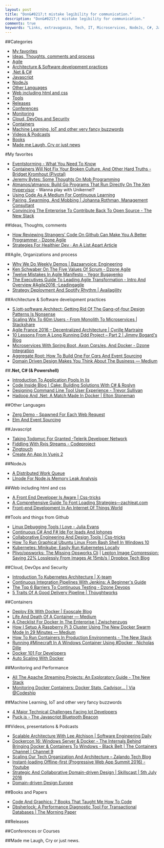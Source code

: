 ```yaml
---
layout: post
title: "Don&#8217;t mistake legibility for communication."
description: "Don&#8217;t mistake legibility for communication."
comments: true
keywords: "Links, extravaganza, Tech, IT, Microservices, NodeJs, C#, Javascript, Solution architecture"
---
```

##Categories
* [My favorites](#favorites)
* [Ideas, Thoughts, comments and process](#ideas)
* [Agile](#agile)
* [Architecture & Software development practices](#development)
* [.Net & C#](#net)
* [Javascript](#javascript)
* [NodeJs](#nodejs)
* [Other Languages](#polygloting)
* [Web including html and css](#web)
* [Tools](#tools)
* [Releases](#releases)
* [Conferences](#conferences)
* [Monitoring](#monitoring)
* [Cloud, DevOps and Security](#devops)
* [Containers](#containers)
* [Machine Learning, IoT and other very fancy buzzwords](#iot)
* [Videos & Podcasts](#videos)
* [Books](#books)
* [Made me Laugh, Cry or just news](#news)

#My favorites<a name="favorites"></a>
* [Eventstorming - What You Need To Know](http://danielwhittaker.me/2016/07/08/eventstorming-what-you-need-to-know/)
* [Containers Will Not Fix Your Broken Culture, And Other Hard Truths - Bridget Kromhout (Pivotal)](https://www.youtube.com/watch?v=lDGtkQR2sLM)
* [Jeremy Bytes: Some Thoughts On Mob Programming](http://jeremybytes.blogspot.dk/2016/07/some-thoughts-on-mob-programming.html)
* [Atmanos/atmanos: Build Go Programs That Run Directly On The Xen Hypervisor](https://github.com/atmanos/atmanos) - Wanna play with Unikernel?
* [Using Code As A Medium For Continuous Learning](https://spin.atomicobject.com/2016/07/12/learning-through-code/)
* [Pairing, Swarming, And Mobbing | Johanna Rothman, Management Consultant](http://www.jrothman.com/mpd/project-management/2016/07/pairing-swarming-and-mobbing/)
* [Convincing The Enterprise To Contribute Back To Open Source - The New Stack](http://thenewstack.io/open-source-contribution-key/)

##Ideas, Thoughts, comments <a name="ideas"></a>
* [How Reviewing Strangers’ Code On Github Can Make You A Better Programmer - Dzone Agile](https://dzone.com/articles/how-reviewing-strangers-code-on-github-can-make-yo)
* [Strategies For Healthier Dev · An A List Apart Article](http://alistapart.com/article/strategies-for-healthier-dev)

##Agile, Organizations and process<a name="agile"></a>
* [Why We Do Weekly Demos | Bazaarvoice: Engineering](http://blog.developer.bazaarvoice.com/2016/06/28/why-we-do-weekly-demos/)
* [Ken Schwaber On The Five Values Of Scrum - Dzone Agile](https://dzone.com/articles/ken-schwaber-on-the-five-values-of-scrum)
* [Twelve Mistakes In Agile Manifesto - Yegor Bugayenko](http://www.yegor256.com/2016/07/11/mistakes-in-agile-manifesto.html)
* [The Executives Guide To Leading Agile Transformation - Intro And Overview #Agile2016 -Leadingagile](http://www.leadingagile.com/2016/07/executives-guide-leading-agile-transformation-intro-overview-agile2016/)
* [Strategy Deployment And Spotify Rhythm | Availagility](http://availagility.co.uk/2016/07/11/strategy-deployment-and-spotify-rhythm/)

##Architecture & Software development practices <a name="development"></a>
* [S.lott-software Architect: Getting Rid Of The Gang-of-four Design Patterns Is Nonsense](http://slott-softwarearchitect.blogspot.dk/2016/07/getting-rid-of-gang-of-four-design.html)
* [Scaling Wix To 60m Users - From Monolith To Microservices | Stackshare](http://stackshare.io/wix/scaling-wix-to-60m-users-from-monolith-to-microservices)
* [Agile France 2016 – Decentralized Architecture | Cyrille Martraire](http://cyrille.martraire.com/2016/06/agile-france-2016-decentralized-architecture/)
* [10 Lessons From A Long Running Ddd Project – Part 2 | Jimmy Bogard's Blog](https://lostechies.com/jimmybogard/2016/06/20/10-lessons-from-a-long-running-ddd-project-part-2/)
* [Microservices With Spring Boot, Axon Cqrs/es, And Docker - Dzone Integration](https://dzone.com/articles/microservices-with-spring-boot-axon-cqrses-anddock)
* [Aggregate Root: How To Build One For Cqrs And Event Sourcing](http://danielwhittaker.me/2014/11/15/aggregate-root-cqrs-event-sourcing/)
* [Domain Driven Design Makes You Think About The Business — Medium](https://medium.com/@adambrodziak/domain-driven-design-makes-you-think-about-the-business-7d3b9957efe4#.bu2ajqj3c)

##**.Net, C# (& Powershell)**  <a name="net"></a>
* [Introduction To Application Pools In Iis](http://geekswithblogs.net/JeremyMorgan/archive/2016/07/09/introduction-to-application-pools-in-iis.aspx)
* [Code Inside Blog | Cake: Building Solutions With C# & Roslyn](http://blog.codeinside.eu/2016/07/09/cake-building-with-cake/)
* [Designing Command Line Tool User Experience - Trevor Sullivan](https://trevorsullivan.net/2016/07/11/designing-command-line-tools/)
* [Hadoop And .Net: A Match Made In Docker | Elton Stoneman](https://blog.sixeyed.com/hadoop-and-net-core-a-match-made-in-docker/)

##Other Languages  <a name="polygloting"></a>
* [Zerg Demo - Spawned For Each Web Request](http://zerg.erlangonxen.org/)
* [Elm And Event Sourcing](https://marcosh.github.io/post/2016/07/09/elm-event-sourcing.html)

##Javascript  <a name="javascript"></a>
* [Taking Todomvc For Granted -Telerik Developer Network](http://developer.telerik.com/featured/todomvc-implementations-numbed-us/)
* [Fiddling With Rxjs Streams - Codeproject](http://www.codeproject.com/Articles/1111679/Fiddling-with-RxJs-Streams)
* [Zingtouch](https://zingchart.github.io/zingtouch/)
* [Create An App In Vuejs 2](https://auth0.com/blog/2016/07/14/create-an-app-in-vuejs-2)

##NodeJs <a name="nodejs"></a>
* [A Distributed Work Queue](http://blog.yld.io/2016/07/12/a-distributed-work-queue/#.V4USf7iLSUk)
* [Llnode For Node.js Memory Leak Analysis](http://www.brendangregg.com/blog/2016-07-13/llnode-nodejs-memory-leak-analysis.html)

##Web including html and css  <a name="web"></a>
* [A Front End Developer Is Aware | Css-tricks](https://css-tricks.com/front-end-developer-aware/)
* [A Comprehensive Guide To Font Loading Strategies—zachleat.com](https://www.zachleat.com/web/comprehensive-webfonts/)
* [Front-end Development In An Internet Of Things World](https://www.sitepoint.com/the-future-of-the-web-in-an-internet-of-things-world/)

##Tools and things from Github <a name="tools"></a>
* [Linux Debugging Tools I Love - Julia Evans](http://jvns.ca/blog/2016/07/03/debugging-tools-i-love/)
* [Continuous C# And F# Ide For Ipads And Iphones](http://continuous.codes/)
* [Collaborative Engineering And Design Tools | Css-tricks](https://css-tricks.com/collaborative-engineering-design-tools/)
* [How To Run Graphical Ubuntu Linux From Bash Shell In Windows 10](http://thehackernews.com/2016/07/ubuntu-gui-windows-10.html?m=1)
* [Kubernetes: Minikube: Easily Run Kubernetes Locally](http://blog.kubernetes.io/2016/07/minikube-easily-run-kubernetes-locally.html)
* [Plivo/opsworks: The Missing Opsworks Cli](https://github.com/plivo/opsworks)
| [Lepton Image Compression: Saving 22% Losslessly From Images At 15mb/s | Dropbox Tech Blog](https://blogs.dropbox.com/tech/2016/07/lepton-image-compression-saving-22-losslessly-from-images-at-15mbs/)

##Cloud, DevOps and Security<a name="devops"></a>
* [Introduction To Kubernetes Architecture | X-team](http://x-team.com/2016/07/introduction-kubernetes-architecture/)
* [Continuous Integration Pipelines With Jenkins: A Beginner's Guide](http://techbeacon.com/beginners-guide-kick-starting-your-ci-pipeline-jenkins)
* [The Top 6 Barriers To Continuous Testing - Dzone Devops](https://dzone.com/articles/the-top-6-barriers-to-continuous-testing)
* [5 Traits Of A Good Delivery Pipeline | Thoughtworks](https://www.thoughtworks.com/insights/blog/5-traits-good-delivery-pipeline)

##Containers <a name="containers"></a>
* [Deploy Elk With Docker | Exoscale Blog](https://www.exoscale.ch/syslog/2016/07/11/elk-docker/)
* [Life And Death Of A Container — Medium](https://medium.com/@lherrera/life-and-death-of-a-container-146dfc62f808#.9iy62mkq2)
* [A Checklist For Docker In The Enterprise | Zwischenzugs](https://zwischenzugs.wordpress.com/2016/07/08/a-checklist-for-docker-in-the-enterprise/)
* [How I Setup A Raspberry Pi 3 Cluster Using The New Docker Swarm Mode In 29 Minutes — Medium](https://medium.com/@bossjones/how-i-setup-a-raspberry-pi-3-cluster-using-the-new-docker-swarm-mode-in-29-minutes-aa0e4f3b1768#.ttx9vxq48)
* [How To Run Containers In Production Environments - The New Stack](http://thenewstack.io/considerations-containers-production/)
* [Running #Minecraft In A Windows Container Using #Docker · Nicholas Dille](http://dille.name/blog/2016/06/21/running-minecraft-in-a-windows-container-using-docker/)
* [Docker 101 For Developers](https://auth0.com/blog/2016/07/12/docker-101-for-developers)
* [Auto Scaling With Docker](https://botleg.com/stories/auto-scaling-with-docker/)

##Monitoring and Performance <a name="monitoring"></a>
* [All The Apache Streaming Projects: An Exploratory Guide - The New Stack](http://thenewstack.io/apache-streaming-projects-exploratory-guide/)
* [Monitoring Docker Containers: Docker Stats, Cadvisor... | Via @Codeship](https://blog.codeship.com/monitoring-docker-containers/)

##Machine Learning, IoT and other very fancy buzzwords <a name="iot"></a>
* [4 Major Technical Challenges Facing Iot Developers](https://www.sitepoint.com/4-major-technical-challenges-facing-iot-developers/)
* [Puck.js - The Javascript Bluetooth Beacon](http://www.puck-js.com/)

##Videos, presentations & Podcasts <a name="videos"></a>
* [Scalable Architecture With Lee Atchison | Software Engineering Daily](http://softwareengineeringdaily.com/2016/07/08/scalable-architecture-with-lee-atchison/)
* [Dockercon 16: Windows Server & Docker - The Internals Behind Bringing Docker & Containers To Windows - Black Belt | The Containers Channel | Channel 9](https://channel9.msdn.com/Blogs/containers/DockerCon-16-Windows-Server-Docker-The-Internals-Behind-Bringing-Docker-Containers-to-Windows) 
* [Scaling Our Tech Organization And Architecture – Zalando Tech Blog](https://tech.zalando.de/blog/scaling-our-tech-organization-and-architecture/)
* [Instant-loading Offline-first (Progressive Web App Summit 2016) - Youtube](https://www.youtube.com/watch?v=qDJAz3IIq18)
* [Strategic And Collaborative Domain-driven Design | Skillscast | 5th July 2016](https://skillsmatter.com/skillscasts/8004-strategic-and-collaborative-domain-driven-design)
* [Domain-driven Design Europe](https://dddeurope.com/2016/dan-bergh-johnsson.html)

##Books and Papers<a name="books"></a> 
* [Code And Graphics: 7 Books That Taught Me How To Code](http://www.bfilipek.com/2016/07/7-books.html)
* [Dbsherlock: A Performance Diagnostic Tool For Transactional Databases | The Morning Paper](https://blog.acolyer.org/2016/07/14/dbsherlock-a-performance-diagnostic-tool-for-transactional-databases/)

##Releases <a name="releases"></a>

##Conferences or Courses<a name="conferences"></a>

##Made me Laugh, Cry or just news. <a name="news"></a>
